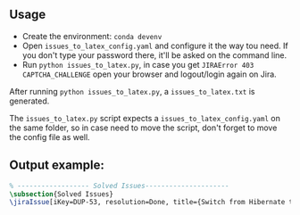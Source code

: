 ## Usage

* Create the environment: `conda devenv`
* Open `issues_to_latex_config.yaml` and configure it the way tou need. If you don't type your password there, 
it'll be asked on the command line. 
* Run `python issues_to_latex.py`, in case you get `JIRAError 403 CAPTCHA_CHALLENGE` open your browser and logout/login again on
Jira. 

After running `python issues_to_latex.py`, a `issues_to_latex.txt` is generated.

The `issues_to_latex.py` script expects a `issues_to_latex_config.yaml` on the same folder, 
so in case need to move the script, don't forget to move the config file as well. 


## Output example:

```latex
% ------------------ Solved Issues---------------------
\subsection{Solved Issues}
\jiraIssue[iKey=DUP-53, resolution=Done, title={Switch from Hibernate to JOOQ}, timeSpent=10 hours, priority=highest, type=task, status=RESOLVED, statusColor=green, labels={},description={}]

```
